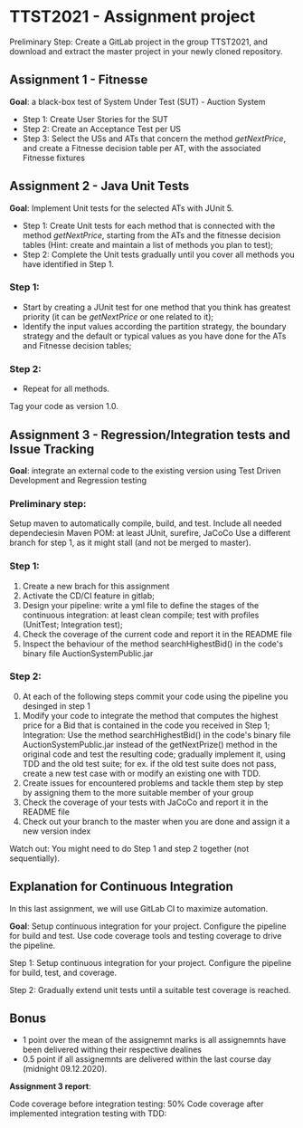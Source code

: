 # TTST2021 - Assignment project

Preliminary Step: Create a GitLab project in the group TTST2021, and download and extract the master project in your newly cloned repository.

## Assignment 1 - Fitnesse

**Goal**: a black-box test of System Under Test (SUT) - Auction System

* Step 1: Create User Stories for the SUT
* Step 2: Create an Acceptance Test per US
* Step 3: Select the USs and ATs that concern the method _getNextPrice_, and create a Fitnesse decision table per AT, with the associated Fitnesse fixtures

## Assignment 2 - Java Unit Tests

**Goal**: Implement Unit tests for the selected ATs with JUnit 5.

* Step 1: Create Unit tests for each  method that is connected with the method _getNextPrice_, starting from the ATs and the fitnesse decision tables (Hint: create and maintain a list of methods you plan to test); 
* Step 2: Complete the Unit tests gradually until you cover all methods you have identified in Step 1.

### Step 1:

* Start by creating a JUnit test for one method that you think has greatest priority (it can be _getNextPrice_ or one related to it);
* Identify the input values according the partition strategy, the boundary strategy and the default or typical values as you have done for the ATs and Fitnesse decision tables;

### Step 2:
* Repeat for all methods. 

Tag your code as version 1.0. 

## Assignment 3 - Regression/Integration tests and Issue Tracking

**Goal**: integrate an external code to the existing version using Test Driven Development and Regression testing

### Preliminary step: 
Setup maven to automatically compile, build, and test.
Include all needed dependeciesin Maven POM: at least JUnit, surefire, JaCoCo
Use a different branch for step 1, as it might stall (and not be merged to master).

### Step 1: 
1. Create a new brach for this assignment
2. Activate the CD/CI feature in gitlab; 
3. Design your pipeline: write a yml file to define the stages of the continuous integration: at least clean compile; test with profiles (UnitTest; Integration test);
4. Check the coverage of the current code and report it in the README file 
5. Inspect the behaviour of the method searchHighestBid() in the code's binary file AuctionSystemPublic.jar 

### Step 2:
0. At each of the following steps commit your code using the pipeline you desinged in step 1
1. Modify your code to integrate the method that computes the highest price for a Bid that is contained in the code you received in Step 1;
Integration: Use the method searchHighestBid() in the code's binary file AuctionSystemPublic.jar instead of the getNextPrize() method in the original code and test the resulting code; gradually implement it, using TDD and the old test suite; for ex. if the old test suite does not pass, create a new test case with or modify an existing one with TDD.
2. Create issues for encountered problems and tackle them step by step by assigning them to the more suitable member of your group
3. Check the coverage of your tests with JaCoCo and report it in the README file
4. Check out your branch to the master when you are done and assign it a new version index


Watch out: You might need to do Step 1 and step 2 together (not sequentially).
 
## Explanation for Continuous Integration

In this last assignment, we will use GitLab CI to maximize automation.

**Goal**: Setup continuous integration for your project. Configure the pipeline for build and test. Use code coverage tools and testing coverage to drive the pipeline.

Step 1: Setup continuous integration for your project. Configure the pipeline for build, test, and coverage.

Step 2: Gradually extend unit tests until a suitable test coverage is reached.

## Bonus

- 1 point over the mean of the assignemnt marks is all assignemnts have been delivered withing their respective dealines
- 0.5 point if all assignemnts are delivered within the last course day (midnight 09.12.2020). 

**Assignment 3 report**:

Code coverage before integration testing: 50%
Code coverage after implemented integration testing with TDD:


